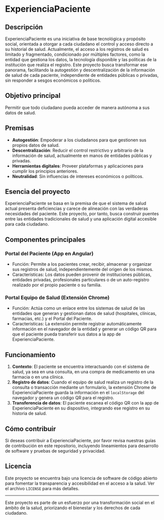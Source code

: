 # ExperienciaPaciente

## Descripción
ExperienciaPaciente es una iniciativa de base tecnológica y propósito social, orientada a otorgar a cada ciudadano el control y acceso directo a su historial de salud. Actualmente, el acceso a los registros de salud es limitado y fragmentado, condicionado por múltiples factores, como la entidad que gestiona los datos, la tecnología disponible y las políticas de la institución que realiza el registro. Este proyecto busca transformar ese panorama, facilitando la autogestión y descentralización de la información de salud de cada paciente, independiente de entidades públicas o privadas, sin responder a sesgos económicos o políticos.

## Objetivo principal
Permitir que todo ciudadano pueda acceder de manera autónoma a sus datos de salud.

## Premisas
- **Autogestión**: Empoderar a los ciudadanos para que gestionen sus propios datos de salud.
- **Descentralización**: Reducir el control restrictivo y arbitrario de la información de salud, actualmente en manos de entidades públicas y privadas.
- **Herramientas digitales**: Proveer plataformas y aplicaciones para cumplir los principios anteriores.
- **Neutralidad**: Sin influencias de intereses económicos o políticos.

## Esencia del proyecto
ExperienciaPaciente se basa en la premisa de que el sistema de salud actual presenta deficiencias y carece de alineación con las verdaderas necesidades del paciente. Este proyecto, por tanto, busca construir puentes entre las entidades tradicionales de salud y una aplicación digital accesible para cada ciudadano.

## Componentes principales

### Portal del Paciente (App en Angular)
- Función: Permite a los pacientes crear, recibir, almacenar y organizar sus registros de salud, independientemente del origen de los mismos.
- Características: Los datos pueden provenir de instituciones públicas, entidades privadas, profesionales particulares o de un auto-registro realizado por el propio paciente o su familia.

### Portal Equipo de Salud (Extensión Chrome)
- Función: Actúa como un enlace entre los sistemas de salud de las entidades que generan y gestionan datos de salud (hospitales, clínicas, farmacias, etc.) y el Portal del Paciente.
- Características: La extensión permite registrar automáticamente información en el navegador de la entidad y generar un código QR para que el paciente pueda transferir sus datos a la app de ExperienciaPaciente.

## Funcionamiento

1. **Contexto**: El paciente se encuentra interactuando con el sistema de salud, ya sea en una consulta, en una compra de medicamento en una farmacia o en una clínica.
2. **Registro de datos**: Cuando el equipo de salud realiza un registro de la consulta o transacción mediante un formulario, la extensión Chrome de ExperienciaPaciente guarda la información en el `localStorage` del navegador y genera un código QR para el registro.
3. **Transferencia de datos**: El paciente escanea el código QR con la app de ExperienciaPaciente en su dispositivo, integrando ese registro en su historia de salud.

## Cómo contribuir
Si deseas contribuir a ExperienciaPaciente, por favor revisa nuestras guías de contribución en este repositorio, incluyendo lineamientos para desarrollo de software y pruebas de seguridad y privacidad.

## Licencia
Este proyecto se encuentra bajo una licencia de software de código abierto para fomentar la transparencia y accesibilidad en el acceso a la salud. Ver el archivo `LICENSE` para más detalles.

---

Este proyecto es parte de un esfuerzo por una transformación social en el ámbito de la salud, priorizando el bienestar y los derechos de cada ciudadano.
